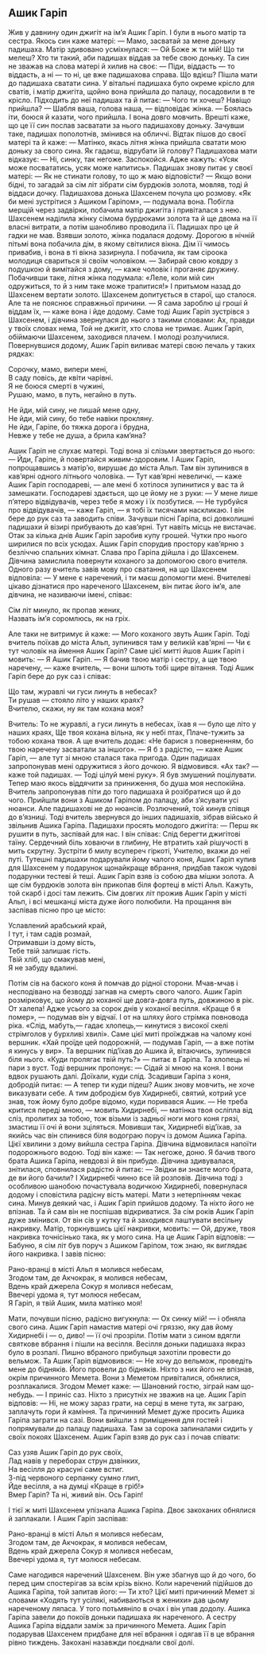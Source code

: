 ## Ашик Гаріп

Жив у давнину один джигіт на ім’я Ашик Гаріп. І були в нього матір та сестра. Якось син каже матері:
— Мамо, засватай за мене доньку падишаха.
Матір здивовано усміхнулася:
— Ой Боже ж ти мій! Що ти мелеш? Хто ти такий, аби падишах віддав за тебе свою доньку.
Та син не зважав на слова матері й хилив на своє:
— Піди, віддасть — то віддасть, а ні — то ні, це вже падишахова справа.
Що вдієш? Пішла мати до падишаха сватати сина. У вітальні падишаха було окреме крісло для сватів, і матір джигіта, щойно вона прийшла до палацу, посадовили в те крісло.
Підходить до неї падишах та й питає:
— Чого ти хочеш? Навіщо прийшла?
— Шабля ваша, голова наша, — відповідає жінка. — Боялась іти, боюся й казати, чого прийшла.
І вона довго мовчить. Врешті каже, що це її син послав засватати за нього падишахову доньку. Зачувши таке, падишах пополотнів, змінився на обличчі. Відтак пішов до своєї матері та й каже:
— Матінко, якась літня жінка прийшла сватати мою доньку за свого сина. Як гадаєш, відрубати їй голову?
Падишахова мати відказує:
— Ні, синку, так негоже. Заспокойся. Адже кажуть: «Усяк може посвататись, усяк може напитись». Падишах знову питає у своєї матері:
— Як не стинати голову, то що ж маю відповісти?
— Якщо вони бідні, то загадай за сім літ зібрати сім бурдюків золота, мовляв, тоді й віддаси дочку.
Падишахова донька Шахсенем почула цю розмову. «Як би мені зустрітися з Ашиком Гаріпом», — подумала вона. Побігла мерщій через задвірки, побачила матір джигіта і привіталася з нею. Шахсенем наділила жінку сімома бурдюками золота та й ще двома на її власні витрати, а потім шанобливо проводила її. Падишах про це й гадки не мав.
Взявши золото, жінка подалася додому. Дорогою в нічній пітьмі вона побачила дім, в якому світилися вікна. Дім її чимось привабив, і вона в ті вікна зазирнула. І побачила, як там сіроока молодиця свариться зі своїм чоловіком.
— Забирай свою ковдру з подушкою й вимітайся з дому, — каже чоловік і проганяє дружину.
Побачивши таке, літня жінка подумала: «Леле, коли мій син одружиться, то й з ним таке може трапитися!» І притьмом назад до Шахсенем вертати золото.
Шахсенем допитується в старої, що сталося. Але та не пояснює справжньої причини.
— Я сама зароблю ці гроші й віддам їх, — каже вона і йде додому.
Саме тоді Ашик Гаріп зустрівся з Шахсенем, і дівчина звернулася до нього з такими словами:
Ах, правди у твоїх словах нема,
Той не джигіт, хто слова не тримає.
Ашик Гаріп, обіймаючи Шахсенем, заходився плачем. І молоді розлучилися.
Повернувшися додому, Ашик Гаріп виливає матері свою печаль у таких рядках:

Сорочку, мамо, випери мені,  
В саду повісь, де квіти чарівні.  
Я не боюся смерті в чужині,  
Рушаю, мамо, в путь, негайно в путь.

Не йди, мій сину, не лишай мене одну,  
Не йди, мій сину, бо тебе навіки прокляну.  
Не йди, Гаріпе, бо тяжка дорога і брудна,  
Невже у тебе не душа, а брила кам’яна?

Ашик Гаріп не слухає матері. Тоді вона зі слізьми звертається до нього:
— Йди, Гаріпе, й повертайся живим-здоровим.
І Ашик Гаріп, попрощавшись з матір’ю, вирушає до міста Альп. Там він зупинився в кав’ярні одного літнього чоловіка.
— Тут кав’ярні невеличкі, — каже Ашик Гаріп господареві, — але мені б хотілося зупинитися у вас та й замешкати.
Господареві здається, що це йому не з руки:
— У мене лише п’ятеро відвідувачів, через тебе я можу і їх позбутися.
— Не турбуйся про відвідувачів, — каже Гаріп, — я тобі їх тисячами наскликаю.
І він бере до рук саз та заводить співи. Зачувши пісні Гаріпа, всі довколишні падишахи й візирі прибувають до кав’ярні. Тут навіть місць не вистачає. Отак за кілька днів Ашик Гаріп заробив купу грошей. Чутки про нього ширилися по всіх усюдах.
Ашик Гаріп спорудив простору кав’ярню з безліччю спальних кімнат.
Слава про Гаріпа дійшла і до Шахсенем. Дівчина замислила повернути коханого за допомогою свого вчителя.
Одного разу вчитель завів мову про сватання, на що Шахсенем відповіла:
— У мене є наречений, і ти маєш допомогти мені.
Вчителеві цікаво дізнатися про нареченого Шахсенем, він
питає його ім’я, але дівчина, не називаючи імені, співає:

Сім літ минуло, як пропав жених,  
Назвать ім’я соромлюсь, як на гріх.

Але таки не витримує й каже:
— Мого коханого звуть Ашик Гаріп.
Тоді вчитель поїхав до міста Альп, зупинився там у великій
кав'ярні
— Чи є тут чоловік на ймення Ашик Гаріп?
Саме цієї митті йшов Ашик Гаріп і мовить:
— Я Ашик Гаріп.
— Я бачив твою матір і сестру, а ще твою наречену, — каже вчитель, — вони шлють тобі щире вітання.
Тоді Ашик Гаріп бере до рук саз і співає:

Що там, журавлі чи гуси линуть в небесах?  
Ти рушав — стояло літо у наших краях?  
Вчителю, скажи, ну як там кохана моя?

Вчитель:
То не журавлі, а гуси линуть в небесах, їхав я — було ще літо у наших краях,
Ще твоя кохана вільна, як у небі птах, Плаче-тужить за тобою кохана твоя.
А ще вчитель додає: «Не барися з поверненням, бо твою наречену засватали за іншого».
— Я б з радістю, — каже Ашик Гаріп, — але тут зі мною сталася така пригода. Один падишах запропонував мені одружитися з його дочкою. Я відмовився. «Ах так? — каже той падишах. — Тоді цілуй мені руку». Я був змушений поцілувати. Тепер маю якось віддячити за приниження, бо душа моя неспокійна.
Вчитель запропонував піти до того падишаха й розібратися що й до чого. Прийшли вони з Ашиком Гаріпом до палацу, аби з’ясувати усі нюанси. Але падишахові не до нюансів. Розлючений, той кинув співця до в’язниці. Тоді вчитель звернувся до інших падишахів, зібрав військо й звільнив Ашика Гаріпа. Падишахи просять молодого джигіта:
— Перш як рушити в путь, заспівай для нас.
І він співає:
Слід берегти джигітові таїну.
Сердечний біль ховаючи в глибину,
Не втратить хай рішучості в мить скрутну. Зустріти б милу всупереч гіркоті,
Учителю, вкажи до неї путі. Тутешні падишахи подарували йому чалого коня, Ашик Гаріп купив для Шахсенем у подарунок щонайкраще вбрання, придбав також чудові подарунки тестеві й теші.
Ашик Гаріп взяв із собою два мішки золота. А ще сім бурдюків золота він прикопав біля фортеці в місті Альп. Кажуть, той скарб і досі там лежить.
Сім довгих літ прожив Ашик Гаріп у місті Альп, і всі мешканці міста дуже його полюбили. На прощання він заспівав пісню про це місто:

Уславлений арабський край,  
І тут, і там садів розмай,  
Отримавши із дому вість,  
Тебе твій залишає гість.  
Твій хліб, що смакував мені,  
Я не забуду вдалині.

Потім сів на баского коня й помчав до рідної сторони.
Мчав-мчав і несподівано на безводді загнав на смерть свого чалого. Ашик Гаріп розмірковує, що йому до коханої ще довга-довга путь, довжиною в рік. От халепа! Адже усього за сорок днів у коханої весілля. «Краще б я помер», — подумав він у відчаї. І от на шляху його стрімка повновода ріка. «Слід, мабуть,— гадає хлопець,— кинутися з високої скелі стрімголов у бурхливі хвилі». Саме цієї миті проїжджав на чалому коні вершник. «Хай проїде цей подорожній, — подумав Гаріп, — а вже потім я кинусь у вир». Та вершник під’їхав до Ашика й, вітаючись, зупинився біля нього. «Куди пролягає твій путь?» — питає в Гаріпа. Та хлопець ні пари з вуст. Тоді вершник пропонує:
— Сідай зі мною на коня.
І вони вдвох рушають далі. Доїхали, куди слід. Зсадивши Гаріпа з коня, добродій питає:
— А тепер ти куди підеш?
Ашик знову мовчить, не хоче виказувати себе. А тим добродієм був Хидирнебі, святий, котрий усе знав, тож йому було добре відомо, куди поривався Ашик.
— Не треба критися переді мною, — мовить Хидирнебі, — матінка твоя осліпла від сліз, пролитих за тобою, тож візьми із задньої ноги мого коня грязі, змастиш її очі й вони зціляться. Мовивши так, Хидирнебі від’їхав, за якийсь час він спинився біля водограю поруч із домом Ашика Гаріпа. Цієї хвилини з дому вийшла сестра Гаріпа. Дівчина відмовилася напоїти подорожнього водою. Тоді він каже:
— Так негоже, доню. Я бачив твого брата Ашика Гаріпа, невдовзі й він прибуде.
Дівчина здивувалася, знітилася, сповнилася радістю й питає:
— Звідки ви знаєте мого брата, де ви його бачили?
І Хидирнебі чинно все їй розповів. Дівчина тоді з особливою шанобою почастувала водичкою Хидирнебі, повернулася додому і сповістила радісну вість матері.
Мати з нетерпінням чекає сина.
Минув деякий час, і Ашик Гаріп прийшов додому. Та ніхто його не впізнав. Та й сам він не поспішав відкриватися. За сім років Ашик Гаріп дуже змінився. От він сів у кутку та й заходився лаштувати весільну накривку. Матір, торкнувшись цієї накривки, мовить:
— Ой, друже, твоя накривка точнісінько така, як у мого сина.
На це Ашик Гаріп відповів:
— Бабуню, я сім літ був поруч з Ашиком Гаріпом, тож знаю, як виглядає його накривка.
І завів пісню:

Рано-вранці в місті Альп я молився небесам,  
Згодом там, де Акчокрак, я молився небесам,  
Вдень край джерела Сокур я молився небесам,  
Ввечері удома я, тут молюся небесам,  
Я Гаріп, я твій Ашик, мила матінко моя!

Мати, почувши пісню, радісно вигукнула:
— Ох синку мій! — і обняла свого сина.
Ашик Гаріп намастив матері очі гряззю, яку дав йому Хидирнебі і — о, диво! — її очі прозріли. Потім мати з сином вдягли святкове вбрання і пішли на весілля.
Весілля доньки падишаха якраз було в розпалі. Пишно вбраного прибульця захотіли провести до вельмож. Та Ашик Гаріп відмовився:
— Не хочу до вельмож, проведіть мене до бідняків. Його провели до бідняків. Ніхто з них його не впізнав, окрім причинного Мемета. Вони з Меметом привіталися, обнялися, розплакалися. Згодом Мемет каже:
— Шановний гостю, зіграй нам що-небудь. — І приніс саз. Ніхто з присутніх не зважив на це.
Ашик Гаріп відповів:
— Ні, не можу зараз грати, на серці в мене тута, як заграю, заплачуть гори й каміння.
Та причинний Мемет дуже просить Ашика Гаріпа заграти на сазі. Вони вийшли з приміщення для гостей і попрямували до палацу падишаха. Там за сорока запиналами сидить у своїх покоях Шахсенем. Ашик Гаріп взяв до рук саз і почав співати:

Саз узяв Ашик Гаріп до рук своїх,  
Лад навів у переборах струн дзвінких,  
На весілля до красуні саме встиг.  
З-під червоного серпанку сумно глип,  
Йде весілля, а на думці «Краще в гріб!»  
Вмер Гаріп? Та ні, живий він. Ось Гаріп!

І тієї ж миті Шахсенем упізнала Ашика Гаріпа. Двоє закоханих обнялися й заплакали.
І Ашик Гаріп заспівав:

Рано-вранці в місті Альп я молився небесам,  
Згодом там, де Акчокрак, я молився небесам,  
Вдень край джерела Сокур я молився небесам,  
Ввечері удома я, тут молюся небесам.

Саме нагодився наречений Шахсенем. Він уже збагнув що й до чого, бо перед цим спостерігав за всім крізь вікно. Коли наречений підійшов до Ашика Гаріпа, той запитав його:
— Ти хто?
Цієї миті причинний Мемет зі словами «Ходять тут усілякі, набиваються в женихи» дав цьому нареченому ляпаса. У того потьмяніло в очах і він упав додолу.
Ашика Гаріпа завели до покоїв доньки падишаха як нареченого. А сестру Ашика Гаріпа віддали заміж за причинного Мемета.
Ашик Гаріп подарував Шахсенем придбане для неї вбрання і одягав її в це вбрання рівно тиждень. Закохані назавжди поєднали свої долі. 
